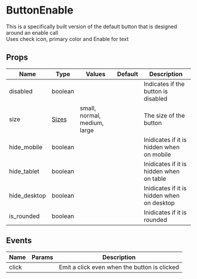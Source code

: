 # ButtonEnable

This is a specifically built version of the default button that is designed around an enable call\
Uses check icon, primary color and Enable for text
## Props

| Name    | Type | Values | Default | Description |
| -------- | ------- | -------- | ------- | ------- |
| disabled | boolean ||  | Indicates if the button is disabled|
| size | [Sizes](../enums.md#Sizes) |small, normal, medium, large|  | The size of the button|
| hide_mobile | boolean ||  | Inidicates if it is hidden when on mobile|
| hide_tablet | boolean ||  | Inidicates if it is hidden when on table|
| hide_desktop | boolean ||  | Inidicates if it is hidden when on desktop|
| is_rounded | boolean ||  | Inidicates if it is rounded|
## Events

| Name    | Params | Description |
| ------- | ------- | ------- |
| click||Emit a click even when the button is clicked|
